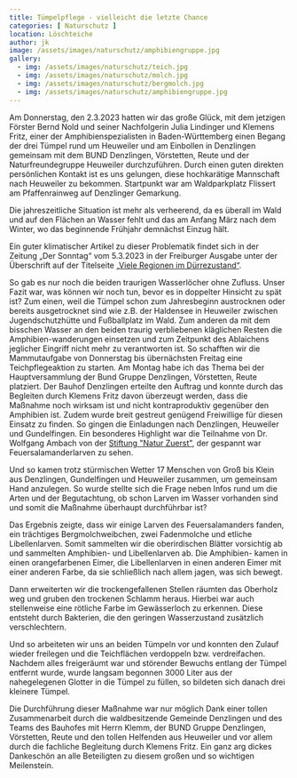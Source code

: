 ```yaml
---
title: Tümpelpflege - vielleicht die letzte Chance
categories: [ Naturschutz ]
location: Löschteiche
author: jk
image: /assets/images/naturschutz/amphibiengruppe.jpg
gallery: 
  - img: /assets/images/naturschutz/teich.jpg
  - img: /assets/images/naturschutz/molch.jpg
  - img: /assets/images/naturschutz/bergmolch.jpg
  - img: /assets/images/naturschutz/amphibiengruppe.jpg
---
```

Am Donnerstag, den 2.3.2023 hatten wir das große Glück, mit dem jetzigen Förster Bernd Nold und seiner Nachfolgerin Julia Lindinger und Klemens Fritz, einer der Amphibienspezialisten in Baden-Württemberg einen Begang der drei Tümpel rund um Heuweiler und am Einbollen in Denzlingen gemeinsam mit dem BUND Denzlingen, Vörstetten, Reute und der Naturfreundegruppe Heuweiler durchzuführen. Durch einen guten direkten persönlichen Kontakt ist es uns gelungen, diese hochkarätige Mannschaft nach Heuweiler zu bekommen. Startpunkt war am Waldparkplatz Flissert am Pfaffenrainweg auf Denzlinger Gemarkung.

Die jahreszeitliche Situation ist mehr als verheerend, da es überall im Wald und auf den Flächen an Wasser fehlt und das am Anfang März nach dem Winter, wo das beginnende Frühjahr demnächst Einzug hält.

Ein guter klimatischer Artikel zu dieser Problematik findet sich in der Zeitung „Der Sonntag“ vom 5.3.2023 in der Freiburger Ausgabe unter der Überschrift auf der Titelseite [„Viele Regionen im Dürrezustand“](https://ezeitung.badische-zeitung.de/issue.act?issueId=985567&issueDate=2023-03-05&issueMutation=FRS).

So gab es nur noch die beiden traurigen Wasserlöcher ohne Zufluss. Unser Fazit war, was können wir noch tun, bevor es in doppelter Hinsicht zu spät ist? Zum einen, weil die Tümpel schon zum Jahresbeginn austrocknen oder bereits ausgetrocknet sind wie z.B. der Haldensee in Heuweiler zwischen Jugendschutzhütte und Fußballplatz im Wald. Zum anderen da mit dem bisschen Wasser an den beiden traurig verbliebenen kläglichen Resten die Amphibien-wanderungen einsetzen und zum Zeitpunkt des Ablaichens jeglicher Eingriff nicht mehr zu verantworten ist. So schafften wir die Mammutaufgabe von Donnerstag bis übernächsten Freitag eine Teichpflegeaktion zu starten. Am Montag habe ich das Thema bei der Hauptversammlung der Bund Gruppe Denzlingen, Vörstetten, Reute platziert. Der Bauhof Denzlingen erteilte den Auftrag und konnte durch das Begleiten durch Klemens Fritz davon überzeugt werden, dass die Maßnahme noch wirksam ist und nicht kontraproduktiv gegenüber den Amphibien ist. Zudem wurde breit gestreut genügend Freiwillige für diesen Einsatz zu finden. So gingen die Einladungen nach Denzlingen, Heuweiler und Gundelfingen. Ein besonderes Highlight war die Teilnahme von Dr. Wolfgang Ambach von der [Stiftung "Natur Zuerst"](http://www.natur-zuerst.de), der gespannt war Feuersalamanderlarven zu sehen. 

Und so kamen trotz stürmischen Wetter 17 Menschen von Groß bis Klein aus Denzlingen, Gundelfingen und Heuweiler zusammen, um gemeinsam Hand anzulegen. So wurde stellte sich die Frage neben Infos rund um die Arten und der Begutachtung, ob schon Larven im Wasser vorhanden sind und somit die Maßnahme überhaupt durchführbar ist? 

Das Ergebnis zeigte, dass wir einige Larven des Feuersalamanders fanden, ein trächtiges Bergmolchweibchen, zwei Fadenmolche und etliche Libellenlarven. Somit sammelten wir die oberirdischen Blätter vorsichtig ab und sammelten Amphibien- und Libellenlarven ab. Die Amphibien- kamen in einen orangefarbenen Eimer, die Libellenlarven in einen anderen Eimer mit einer anderen Farbe, da sie schließlich nach allem jagen, was sich bewegt.

Dann erweiterten wir die trockengefallenen Stellen räumten das Oberholz weg und gruben den trockenen Schlamm heraus. Hierbei war auch stellenweise eine rötliche Farbe im Gewässerloch zu erkennen. Diese entsteht durch Bakterien, die den geringen Wasserzustand zusätzlich verschlechtern. 

Und so arbeiteten wir uns an beiden Tümpeln vor und konnten den Zulauf wieder freilegen und die Teichflächen verdoppeln bzw. verdreifachen. Nachdem alles freigeräumt war und störender Bewuchs entlang der Tümpel entfernt wurde, wurde langsam begonnen 3000 Liter aus der nahegelegenen Glotter in die Tümpel zu füllen, so bildeten sich danach drei kleinere Tümpel. 

Die Durchführung dieser Maßnahme war nur möglich Dank einer tollen Zusammenarbeit durch die waldbesitzende Gemeinde Denzlingen und des Teams des Bauhofes mit Herrn Klemm, der BUND Gruppe Denzlingen, Vörstetten, Reute und den tollen Helfenden aus Heuweiler und vor allem durch die fachliche Begleitung durch Klemens Fritz. Ein ganz arg dickes Dankeschön an alle Beteiligten zu diesem großen und so wichtigen Meilenstein.
